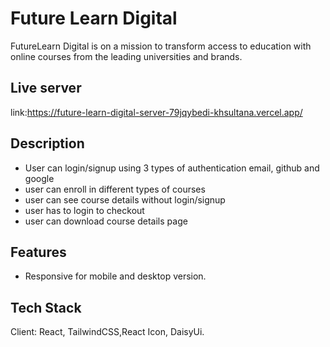 # Future Learn Digital

FutureLearn Digital is on a mission to transform access to education with online courses from the leading universities and brands.

## Live server

link:https://future-learn-digital-server-79jqybedi-khsultana.vercel.app/

## Description

- User can login/signup using 3 types of authentication email, github and google
- user can enroll in different types of courses
- user can see course details without login/signup
- user has to login to checkout
- user can download course details page

## Features

- Responsive for mobile and desktop version.

## Tech Stack

Client: React, TailwindCSS,React Icon, DaisyUi.
